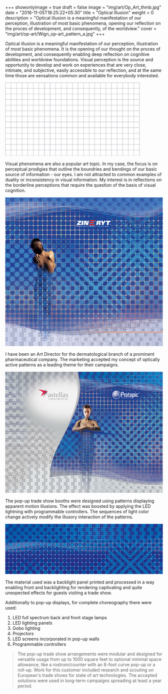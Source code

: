 +++
showonlyimage = true
draft = false
image = "img/art/Op_Art_thmb.jpg"
date = "2016-11-05T18:25:22+05:30"
title = "Optical Illusion"
weight = 0
description = "Optical illusion is a meaningful manifestation of our perception, illustration of most basic phenomena, opening our reflection on the proces of development, and consequently, of the worldview."
cover = "img/art/op-art/Wign_op-art_pattern_a.jpg"
+++

Optical illusion is a meaningful manifestation of our perception, illustration of most basic phenomena. It is the opening of our thought on the proces of development, and consequently enabling deep reflection on cognitive abilities and worldview foundations. Visual perception is the source and opportunity to develop and work on experiences that are very close, intimate, and subjective, easily accessible to our reflection, and at the same time those are sensations common and available for everybody interested.
<!--more-->

![sample image](/img/art/op-art/Pattern_animation_1.gif)

Visual phenomena are also a popular art topic. In my case, the focus is on perceptual prodigies that outline the boundries and bendings of our basic source of information - our eyes. I am not attracted to common examples of duality or inconsistency in visual information. My interest is in reflections on the borderline perceptions that require the question of the basis of visual cognition.

![sample image](/img/art/op-art/op-art_pattern_18.jpg)

I have been an Art Director for the dermatological branch of a prominent pharmaceutical company. The marketing accepted my concept of optically active patterns as a leading theme for their campaigns.

![sample image](/img/art/op-art/op-art_pattern_17.jpg)

The pop-up trade show booths were designed using patterns displaying apparent motion illusions. The effect was boosted by applying the LED lightning with programmable controllers. The sequences of light color change actively modify the illusory interaction of the patterns.

![sample image](/img/art/op-art/op-art_pattern_16.jpg)

The material used was a backlight panel printed and processed in a way enabling front and backlighting for rendering captivating and quite unexpected effects for guests visiting a trade show.

Additionally to pop-up displays, for complete choreography there were used:

1. LED full spectrum back and front stage lamps
2. LED lighting panels
3. Gobo lighting
4. Projectors
5. LED screens incorporated in pop-up walls
6. Programmable controllers

> The pop-up trade show arrangements were modular and designed for versatile usage from up to 1000 square feet to optional minimal space allowance, like a rostrum/counter with an 8-foot curve pop-up or a roll-up. Work for this customer included research and scouting on European's trade shows for state of art technologies. The accepted solutions were used in long-term campaigns spreading at least a year period.
